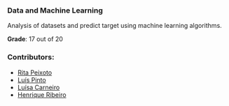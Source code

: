 ###  Data and Machine Learning

Analysis of datasets and predict target using machine learning algorithms.

**Grade**: 17 out of 20

### Contributors:
- [Rita Peixoto](https://github.com/rita-peixoto)
- [Luís Pinto](https://github.com/L-Pinto)
- [Luísa Carneiro](https://github.com/Analucar)
- [Henrique Ribeiro]()
